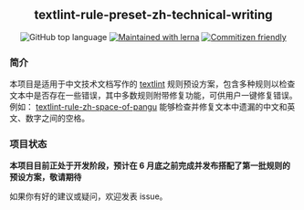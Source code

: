 <h2 align="center">textlint-rule-preset-zh-technical-writing</h2>
<p align="center">
  <img alt="GitHub top language" src="https://img.shields.io/github/languages/top/darkyzhou/textlint-rule-preset-zh-technical-writing">
  <a href="https://lerna.js.org/"><img alt="Maintained with lerna" src="https://img.shields.io/badge/maintained%20with-lerna-cc00ff.svg"></a>
  <a href="http://commitizen.github.io/cz-cli/"><img alt="Commitizen friendly" src="https://img.shields.io/badge/commitizen-friendly-brightgreen.svg"></a>
</p>

### 简介

本项目是适用于中文技术文档写作的 [textlint](https://github.com/textlint/textlint) 规则预设方案，包含多种规则以检查文本中是否存在一些错误，其中多数规则附带修复功能，可供用户一键修复错误。例如： [textlint-rule-zh-space-of-pangu](https://github.com/darkyzhou/textlint-rule-preset-zh-technical-writing/tree/main/packages/textlint-rule-zh-space-of-pangu) 能够检查并修复文本中遗漏的中文和英文、数字之间的空格。

### 项目状态

**本项目目前正处于开发阶段，预计在 6 月底之前完成并发布搭配了第一批规则的预设方案，敬请期待**

如果你有好的建议或疑问，欢迎发表 issue。
